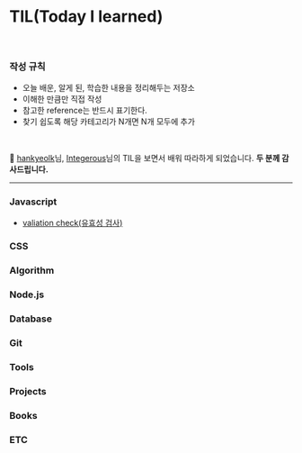 # TIL(Today I learned)

<br/>

### 작성 규칙
- 오늘 배운, 알게 된, 학습한 내용을 정리해두는 저장소  
- 이해한 만큼만 직접 작성
- 참고한 reference는 반드시 표기한다.
- 찾기 쉽도록 해당 카테고리가 N개면 N개 모두에 추가


<br/>

🤩 [hankyeolk](https://github.com/hankyeolk/TIL)님, [Integerous](https://github.com/Integerous/TIL)님의 TIL을 보면서 배워 따라하게 되었습니다. **두 분께 감사드립니다.**

---
### Javascript
* [valiation check(유효성 검사)](https://github.com/JinHyungBAE/TIL/blob/main/javascript/2021-02-23-validationCheck.md)

### CSS

### Algorithm

### Node.js

### Database

### Git

### Tools

### Projects

### Books

### ETC

